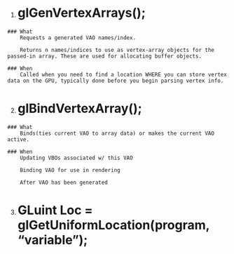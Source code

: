 1. # glGenVertexArrays();
<!-- https://youtu.be/6-9XFm7XAT8?t=3050 -->

    ### What
        Requests a generated VAO names/index.

        Returns n names/indices to use as vertex-array objects for the passed-in array. These are used for allocating buffer objects.

    ### When
        Called when you need to find a location WHERE you can store vertex data on the GPU, typically done before you begin parsing vertex info.

2. # glBindVertexArray();
<!-- https://youtu.be/6-9XFm7XAT8?t=3050 -->

    ### What
        Binds(ties current VAO to array data) or makes the current VAO active.

    ### When
        Updating VBOs associated w/ this VAO

        Binding VAO for use in rendering

        After VAO has been generated

3. # GLuint Loc = glGetUniformLocation(program, “variable”);

    ### 
